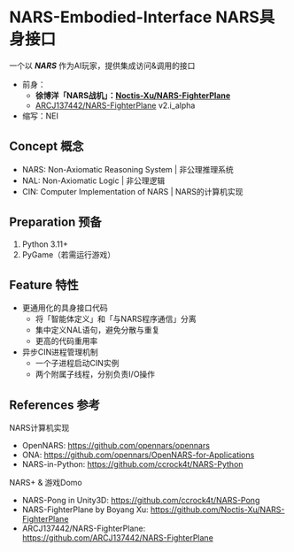 # NARS-Embodied-Interface NARS具身接口

一个以 ***NARS*** 作为AI玩家，提供集成访问&调用的接口

- 前身：
  - **徐博洋「NARS战机」：[Noctis-Xu/NARS-FighterPlane](https://github.com/Noctis-Xu/NARS-FighterPlane)**
  - [ARCJ137442/NARS-FighterPlane](https://github.com/ARCJ137442/NARS-FighterPlane/tree/master/NARS-FighterPlane_v2.i_alpha) v2.i_alpha
- 缩写：NEI

## Concept 概念

- NARS: Non-Axiomatic Reasoning System | 非公理推理系统
- NAL: Non-Axiomatic Logic | 非公理逻辑
- CIN: Computer Implementation of NARS  | NARS的计算机实现

## Preparation 预备

1. Python 3.11+
2. PyGame（若需运行游戏）

## Feature 特性

- 更通用化的具身接口代码
  - 将「智能体定义」和「与NARS程序通信」分离
  - 集中定义NAL语句，避免分散与重复
  - 更高的代码重用率
- 异步CIN进程管理机制
  - 一个子进程启动CIN实例
  - 两个附属子线程，分别负责I/O操作

## References 参考

NARS计算机实现

- OpenNARS: <https://github.com/opennars/opennars>
- ONA: <https://github.com/opennars/OpenNARS-for-Applications>
- NARS-in-Python: <https://github.com/ccrock4t/NARS-Python>

NARS+ & 游戏Domo

- NARS-Pong in Unity3D: <https://github.com/ccrock4t/NARS-Pong>
- NARS-FighterPlane by Boyang Xu: <https://github.com/Noctis-Xu/NARS-FighterPlane>
- ARCJ137442/NARS-FighterPlane: <https://github.com/ARCJ137442/NARS-FighterPlane>
